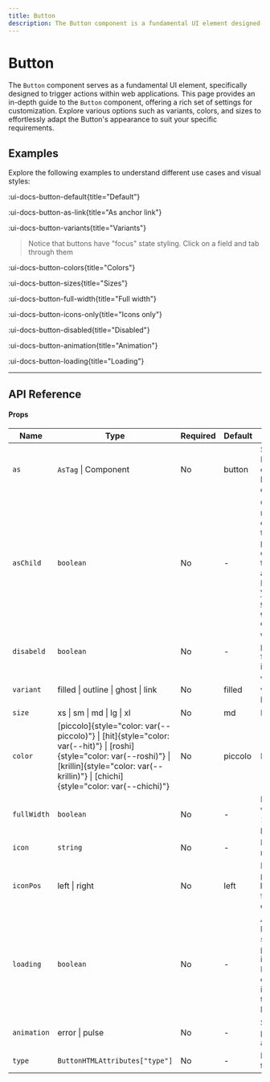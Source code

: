 ```yaml
---
title: Button
description: The Button component is a fundamental UI element designed to trigger actions in web applications. This guide provides detailed insights into the customization options available, including variants, colors, sizes, and various states like disabled and loading. Utilize the provided examples to seamlessly integrate and adapt the Button component to meet your specific requirements.
---
```


# Button

The `Button` component serves as a fundamental UI element, specifically designed to trigger actions within web applications. This page provides an in-depth guide to the `Button` component, offering a rich set of settings for customization. Explore various options such as variants, colors, and sizes to effortlessly adapt the Button's appearance to suit your specific requirements.

## Examples

Explore the following examples to understand different use cases and visual styles:

:ui-docs-button-default{title="Default"}

:ui-docs-button-as-link{title="As anchor link"}

:ui-docs-button-variants{title="Variants"}

> Notice that buttons have "focus" state styling. Click on a field and tab through them

:ui-docs-button-colors{title="Colors"}

:ui-docs-button-sizes{title="Sizes"}

:ui-docs-button-full-width{title="Full width"}

:ui-docs-button-icons-only{title="Icons only"}

:ui-docs-button-disabled{title="Disabled"}

:ui-docs-button-animation{title="Animation"}

:ui-docs-button-loading{title="Loading"}

___

## API Reference

#### Props

| Name | Type | Required | Default | Description |
|------|------|----------|---------|-------------|
| `as` | `AsTag` \| Component | No | button | Setting a root HTML element. button is default |
| `asChild` | `boolean` | No | - | Change the root rendered element for the one passed as a child, merging their props and behavior. Read [Radix-Vue composition guide](https://www.radix-vue.com/guides/composition) for more details |
| `disabeld` | `boolean` | No | - | When `true`, prevents user from interaction |
| `variant` | filled \| outline \| ghost \| link | No | filled | Variant of a visual look of a button |
| `size` | xs \| sm \| md \| lg \| xl | No | md | Button size |
| `color` | [piccolo]{style="color: var(--piccolo)"} \| [hit]{style="color: var(--hit)"} \| [roshi]{style="color: var(--roshi)"} \| [krillin]{style="color: var(--krillin)"} \| [chichi]{style="color: var(--chichi)"} | No | piccolo | Button color |
| `fullWidth` | `boolean` | No | - | If `true` button width will be 100% of its parent |
| `icon` | `string` | No | - | Iconify icon name |
| `iconPos` | left \| right | No | left | Icon will be placed on the **left** or **right** from children content
| `loading` | `boolean` | No | - | Activates loading spinner in place of the icon. Recommended only using with icon provided to prevent layout shifts |
| `animation` | error \| pulse | No | - | Set error or pulse animation |
| `type` | `ButtonHTMLAttributes["type"]` | No | - | HTML button type attribute |
